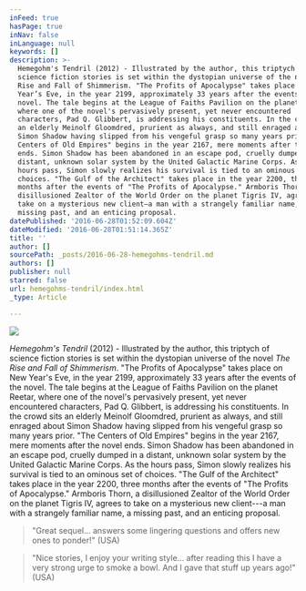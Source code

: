```yaml
---
inFeed: true
hasPage: true
inNav: false
inLanguage: null
keywords: []
description: >-
  Hemegohm's Tendril (2012) - Illustrated by the author, this triptych of
  science fiction stories is set within the dystopian universe of the novel The
  Rise and Fall of Shimmerism. "The Profits of Apocalypse" takes place on New
  Year’s Eve, in the year 2199, approximately 33 years after the events of the
  novel. The tale begins at the League of Faiths Pavilion on the planet Reetar,
  where one of the novel's pervasively present, yet never encountered
  characters, Pad Q. Glibbert, is addressing his constituents. In the crowd sits
  an elderly Meinolf Gloomdred, prurient as always, and still enraged about
  Simon Shadow having slipped from his vengeful grasp so many years prior. "The
  Centers of Old Empires" begins in the year 2167, mere moments after the novel
  ends. Simon Shadow has been abandoned in an escape pod, cruelly dumped in a
  distant, unknown solar system by the United Galactic Marine Corps. As the
  hours pass, Simon slowly realizes his survival is tied to an ominous set of
  choices. "The Gulf of the Architect" takes place in the year 2200, three
  months after the events of "The Profits of Apocalypse." Armboris Thorn, a
  disillusioned Zealtor of the World Order on the planet Tigris IV, agrees to
  take on a mysterious new client—a man with a strangely familiar name, a
  missing past, and an enticing proposal.
datePublished: '2016-06-28T01:52:09.604Z'
dateModified: '2016-06-28T01:51:14.365Z'
title: ''
author: []
sourcePath: _posts/2016-06-28-hemegohms-tendril.md
authors: []
publisher: null
starred: false
url: hemegohms-tendril/index.html
_type: Article

---
```

![](https://the-grid-user-content.s3-us-west-2.amazonaws.com/25f8fde6-aeba-4727-b05d-92a49a0aed46.jpg)

_Hemegohm's Tendril_ (2012) - Illustrated by the author, this triptych of science fiction stories is set within the dystopian universe of the novel _The Rise and Fall of Shimmerism_. "The Profits of Apocalypse" takes place on New Year's Eve, in the year 2199, approximately 33 years after the events of the novel. The tale begins at the League of Faiths Pavilion on the planet Reetar, where one of the novel's pervasively present, yet never encountered characters, Pad Q. Glibbert, is addressing his constituents. In the crowd sits an elderly Meinolf Gloomdred, prurient as always, and still enraged about Simon Shadow having slipped from his vengeful grasp so many years prior. "The Centers of Old Empires" begins in the year 2167, mere moments after the novel ends. Simon Shadow has been abandoned in an escape pod, cruelly dumped in a distant, unknown solar system by the United Galactic Marine Corps. As the hours pass, Simon slowly realizes his survival is tied to an ominous set of choices. "The Gulf of the Architect" takes place in the year 2200, three months after the events of "The Profits of Apocalypse." Armboris Thorn, a disillusioned Zealtor of the World Order on the planet Tigris IV, agrees to take on a mysterious new client---a man with a strangely familiar name, a missing past, and an enticing proposal.

> "Great sequel... answers some lingering questions and offers new ones to ponder!" (USA)

> "Nice stories, I enjoy your writing style... after reading this I have a very strong urge to smoke a bowl. And I gave that stuff up years ago!" (USA)